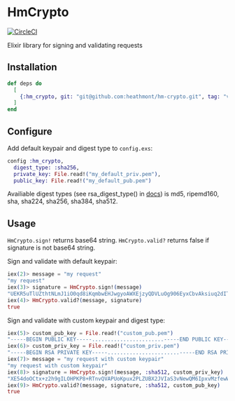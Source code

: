 # HmCrypto

[![CircleCI](https://circleci.com/gh/heathmont/hm-crypto.svg?style=shield&circle-token=c1b594b3ee6dadc82c44d0c0e6d68db18230e324)](https://circleci.com/gh/heathmont/hm-crypto)

Elixir library for signing and validating requests

## Installation

```elixir
def deps do
  [
    {:hm_crypto, git: "git@github.com:heathmont/hm-crypto.git", tag: "v0.1.1"}
  ]
end
```

## Configure

Add default keypair and digest type to `config.exs`:

```elixir
config :hm_crypto,
  digest_type: :sha256,
  private_key: File.read!("my_default_priv.pem"),
  public_key: File.read!("my_default_pub.pem")
```

Availiable digest types (see rsa_digest_type() in [docs](http://erlang.org/doc/man/public_key.html)) is md5, ripemd160, sha, sha224, sha256, sha384, sha512.

## Usage

`HmCrypto.sign!` returns base64 string. `HmCrypto.valid?` returns false if signature is not base64 string.

Sign and validate with default keypair:

```elixir
iex(2)> message = "my request"
"my request"
iex(3)> signature = HmCrypto.sign!(message)
"UEKR5uTlUZthtNLmJ1iO0qd8iKqmbwEHJwgyoAWXEjzyQDVLuOg906EyxCbvAksiuq2dITpDGalM29vI83032jXoPRep/qM+/tPIP+3Ic3DzgfVYoVfWTymRaMJ+wwOfV3w5DDB7muFaDjN68RngdUtSXlcKnn7wPiWNpBzVYNr0vF242Nfyh2tF8jCbgzASzF2D69Mkz00Bpc/SBB4IxejMn2Q/61OKAZ004iVjKPpFOea0668srvMkZ3+HgZC420CqOpIhHmOFaqLyTbN+hps7gxP9na1qcSsihBUkU8TvGYWzTY3PWStnKQxhgDEH6hsyrqhRWvGUAcmtMdBqUA=="
iex(4)> HmCrypto.valid?(message, signature)
true
```

Sign and validate with custom keypair and digest type:

```elixir
iex(5)> custom_pub_key = File.read!("custom_pub.pem")
"-----BEGIN PUBLIC KEY-----.......................-----END PUBLIC KEY-----\n"
iex(6)> custom_priv_key = File.read!("custom_priv.pem")
"-----BEGIN RSA PRIVATE KEY-----.......................-----END RSA PRIVATE KEY-----\n"
iex(7)> message = "my request with custom keypair"
"my request with custom keypair"
iex(8)> signature = HmCrypto.sign!(message, :sha512, custom_priv_key)
"XE54doOCtx+z2h9gILOHPKP8+RTnvQVAPUoKpux2PLZUBX2JVIaS3vNewQM6IpxvMzfewWm1H6j+SPbhhGpvcp3MiGo8426KlGoqg6jjuILAQ4jXzYrTa6HFBXhuk+Y34e0Hv1FKwbmVYXvn5RTmgYfI6vzA4spOoG/AMIis6hpnNE5lTsjHU76QtcVWJPfJKk2wDiZI9u2EWLGEq1BJuCfbZYSueNVe2aDqbZ7UANybyZsSHa1oPY6nP+FS5wm3zrKEdMV2PBGi63STg4WabBaaaB6s73GAA0IVogcysVtGKJ8vN17ion5zT6+r62DEHNGNGscjV7HTJd1tNNG9Iw=="
iex(9)> HmCrypto.valid?(message, signature, :sha512, custom_pub_key)
true
```
